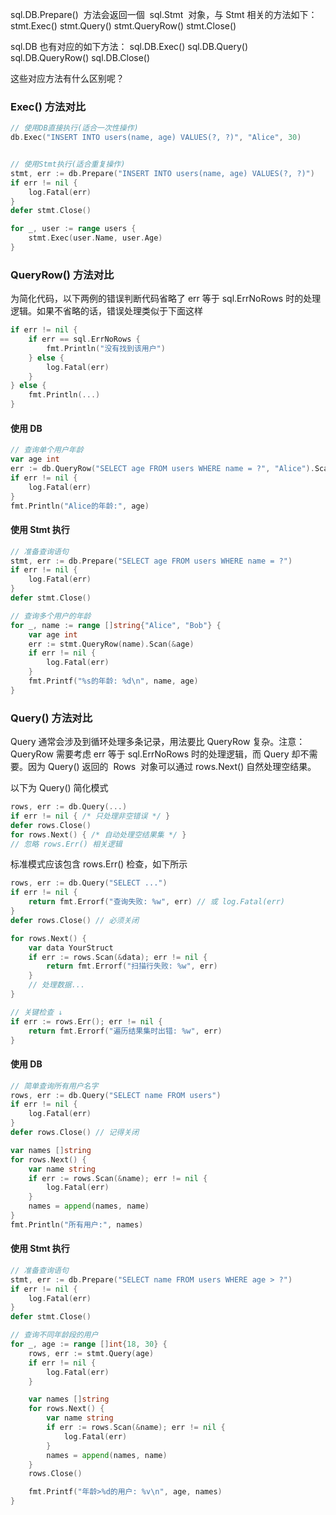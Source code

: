sql.DB.Prepare()  方法会返回一個  sql.Stmt  对象，与 Stmt 相关的方法如下：
stmt.Exec()
stmt.Query()
stmt.QueryRow()
stmt.Close()

sql.DB 也有对应的如下方法：
sql.DB.Exec()
sql.DB.Query()
sql.DB.QueryRow()
sql.DB.Close()

这些对应方法有什么区别呢？

### Exec() 方法对比

```go
// 使用DB直接执行(适合一次性操作)
db.Exec("INSERT INTO users(name, age) VALUES(?, ?)", "Alice", 30)


// 使用Stmt执行(适合重复操作)
stmt, err := db.Prepare("INSERT INTO users(name, age) VALUES(?, ?)")
if err != nil {
    log.Fatal(err)
}
defer stmt.Close()

for _, user := range users {
    stmt.Exec(user.Name, user.Age)
}
```

### QueryRow() 方法对比

为简化代码，以下两例的错误判断代码省略了 err 等于 sql.ErrNoRows 时的处理逻辑。如果不省略的话，错误处理类似于下面这样

```go
if err != nil {
    if err == sql.ErrNoRows {
        fmt.Println("没有找到该用户")
    } else {
        log.Fatal(err)
    }
} else {
    fmt.Println(...)
}
```

#### 使用 DB

```go
// 查询单个用户年龄
var age int
err := db.QueryRow("SELECT age FROM users WHERE name = ?", "Alice").Scan(&age)
if err != nil {
    log.Fatal(err)
}
fmt.Println("Alice的年龄:", age)
```

#### 使用 Stmt 执行

```go
// 准备查询语句
stmt, err := db.Prepare("SELECT age FROM users WHERE name = ?")
if err != nil {
    log.Fatal(err)
}
defer stmt.Close()

// 查询多个用户的年龄
for _, name := range []string{"Alice", "Bob"} {
    var age int
    err := stmt.QueryRow(name).Scan(&age)
    if err != nil {
        log.Fatal(err)
    }
    fmt.Printf("%s的年龄: %d\n", name, age)
}
```

### Query() 方法对比

Query 通常会涉及到循环处理多条记录，用法要比 QueryRow 复杂。注意：QueryRow 需要考虑 err 等于 sql.ErrNoRows 时的处理逻辑，而 Query 却不需要。因为 Query() 返回的  Rows  对象可以通过 rows.Next() 自然处理空结果。

以下为 Query() 简化模式

```go
rows, err := db.Query(...)
if err != nil { /* 只处理非空错误 */ }
defer rows.Close()
for rows.Next() { /* 自动处理空结果集 */ }
// 忽略 rows.Err() 相关逻辑
```

标准模式应该包含 rows.Err() 检查，如下所示

```go
rows, err := db.Query("SELECT ...")
if err != nil {
    return fmt.Errorf("查询失败: %w", err) // 或 log.Fatal(err)
}
defer rows.Close() // 必须关闭

for rows.Next() {
    var data YourStruct
    if err := rows.Scan(&data); err != nil {
        return fmt.Errorf("扫描行失败: %w", err)
    }
    // 处理数据...
}

// 关键检查 ↓
if err := rows.Err(); err != nil {
    return fmt.Errorf("遍历结果集时出错: %w", err)
}
```

#### 使用 DB

```go
// 简单查询所有用户名字
rows, err := db.Query("SELECT name FROM users")
if err != nil {
    log.Fatal(err)
}
defer rows.Close() // 记得关闭

var names []string
for rows.Next() {
    var name string
    if err := rows.Scan(&name); err != nil {
        log.Fatal(err)
    }
    names = append(names, name)
}
fmt.Println("所有用户:", names)
```

#### 使用 Stmt 执行

```go
// 准备查询语句
stmt, err := db.Prepare("SELECT name FROM users WHERE age > ?")
if err != nil {
    log.Fatal(err)
}
defer stmt.Close()

// 查询不同年龄段的用户
for _, age := range []int{18, 30} {
    rows, err := stmt.Query(age)
    if err != nil {
        log.Fatal(err)
    }

    var names []string
    for rows.Next() {
        var name string
        if err := rows.Scan(&name); err != nil {
            log.Fatal(err)
        }
        names = append(names, name)
    }
    rows.Close()

    fmt.Printf("年龄>%d的用户: %v\n", age, names)
}
```
